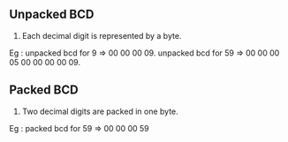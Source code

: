 ## Unpacked BCD

1. Each decimal digit is represented by a byte.

Eg : unpacked bcd for 9  => 00 00 00 09.
     unpacked bcd for 59 => 00 00 00 05 00 00 00 00 09.

## Packed BCD

1. Two decimal digits are packed in one byte.

Eg : packed bcd for 59 =>   00 00 00 59
